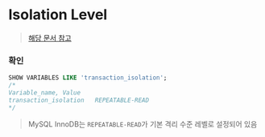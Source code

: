 Isolation Level
===
>[해당 문서 참고](../../etc/isolation-level/README.md)

### 확인
```sql
SHOW VARIABLES LIKE 'transaction_isolation';
/*
Variable_name, Value
transaction_isolation	REPEATABLE-READ
*/
```
>MySQL InnoDB는 `REPEATABLE-READ`가 기본 격리 수준 레벨로 설정되어 있음

<br>
